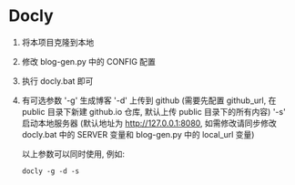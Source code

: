 # Docly

1. 将本项目克隆到本地
2. 修改 blog-gen.py 中的 CONFIG 配置
3. 执行 docly.bat 即可
4. 有可选参数 '-g' 生成博客 '-d' 上传到 github (需要先配置 github_url, 在 public 目录下新建 github.io 仓库, 默认上传 public 目录下的所有内容) '-s' 启动本地服务器 (默认地址为 http://127.0.0.1:8080, 如需修改请同步修改 docly.bat 中的 SERVER 变量和 blog-gen.py 中的 local_url 变量)
   
   以上参数可以同时使用, 例如:
   ```
   docly -g -d -s
   ```


